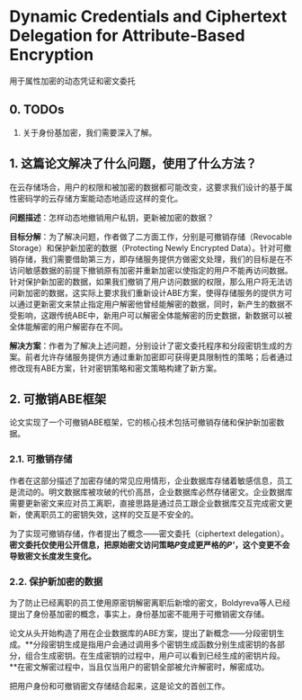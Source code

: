 # Dynamic Credentials and Ciphertext Delegation for Attribute-Based Encryption

用于属性加密的动态凭证和密文委托

## 0. TODOs

1. 关于身份基加密，我们需要深入了解。

## 1. 这篇论文解决了什么问题，使用了什么方法？

在云存储场合，用户的权限和被加密的数据都可能改变，这要求我们设计的基于属性密码学的云存储方案能动态地适应这样的变化。

**问题描述**：怎样动态地撤销用户私钥，更新被加密的数据？

**目标分解**：为了解决问题，作者做了二方面工作，分别是可撤销存储（Revocable Storage）和保护新加密的数据（Protecting Newly Encrypted Data）。针对可撤销存储，我们需要借助第三方，即存储服务提供方做密文处理，我们的目标是在不访问敏感数据的前提下撤销原有加密并重新加密以使指定的用户不能再访问数据。针对保护新加密的数据，如果我们撤销了用户访问数据的权限，那么用户将无法访问新加密的数据，这实际上要求我们重新设计ABE方案，使得存储服务的提供方可以通过更新密文来禁止指定用户解密他曾经能解密的数据，同时，新产生的数据不受影响，这跟传统ABE中，新用户可以解密全体能解密的历史数据，新数据可以被全体能解密的用户解密存在不同。

**解决方案**：作者为了解决上述问题，分别设计了密文委托程序和分段密钥生成的方案。前者允许存储服务提供方通过重新加密即可获得更具限制性的策略；后者通过修改现有ABE方案，针对密钥策略和密文策略构建了新方案。

## 2. 可撤销ABE框架

论文实现了一个可撤销ABE框架，它的核心技术包括可撤销存储和保护新加密数据。

### 2.1. 可撤销存储

作者在这部分描述了加密存储的常见应用情形，企业数据库存储着敏感信息，员工是流动的。明文数据库被攻破的代价高昂，企业数据库必然存储密文。企业数据库需要更新密文来应对员工离职，直接思路是通过员工跟企业数据库交互完成密文更新，使离职员工的密钥失效，这样的交互是不安全的。

为了实现可撤销存储，作者提出了概念——密文委托（ciphertext delegation）。**密文委托仅使用公开信息，把原始密文访问策略*P*变成更严格的*P'*，这个变更不会导致密文长度发生变化。**

### 2.2. 保护新加密的数据

为了防止已经离职的员工使用原密钥解密离职后新增的密文，Boldyreva等人已经提出了身份基加密的概念，事实上，身份基加密不能用于可撤销密文存储。

论文从头开始构造了用在企业数据库的ABE方案，提出了新概念——分段密钥生成。**分段密钥生成是指用户会通过调用多个密钥生成函数分别生成密钥的各部分，组合生成密钥。在生成密钥的过程中，用户可以看到已经生成的密钥片段。**在密文解密过程中，当且仅当用户的密钥全部被允许解密时，解密成功。

把用户身份和可撤销密文存储结合起来，这是论文的首创工作。